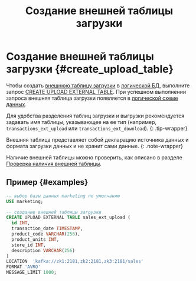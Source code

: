 ﻿---
layout: default
title: Создание внешней таблицы загрузки
nav_order: 10
grand_parent: Работа с системой
parent: Управление схемой данных
has_children: false
has_toc: false
---

# Создание внешней таблицы загрузки {#create_upload_table}

Чтобы создать [внешнюю таблицу загрузки](../../../overview/main_concepts/external_table/external_table.md) 
в [логической БД](../../../overview/main_concepts/logical_db/logical_db.md), 
выполните запрос [CREATE UPLOAD EXTERNAL TABLE](../../../reference/sql_plus_requests/CREATE_UPLOAD_EXTERNAL_TABLE/CREATE_UPLOAD_EXTERNAL_TABLE.md). 
При успешном выполнении запроса внешняя таблица загрузки появляется в 
[логической схеме данных](../../../overview/main_concepts/logical_schema/logical_schema.md). 

Для удобства разделения таблиц загрузки и выгрузки рекомендуется задавать имя таблицы, 
указывающее на ее тип (например, `transactions_ext_upload` или `transactions_ext_download`).
{: .tip-wrapper}

Внешняя таблица представляет собой декларацию источника данных и формата загрузки данных и 
не хранит сами данные.
{: .note-wrapper}

Наличие внешней таблицы можно проверить, как описано в разделе [Проверка наличия внешней таблицы](../entity_presence_check/entity_presence_check.md#ext_table_check).

## Пример {#examples}

```sql
-- выбор базы данных marketing по умолчанию
USE marketing;

-- создание внешней таблицы загрузки
CREATE UPLOAD EXTERNAL TABLE sales_ext_upload (
  id INT,
  transaction_date TIMESTAMP,
  product_code VARCHAR(256),
  product_units INT,
  store_id INT,
  description VARCHAR(256)
)
LOCATION  'kafka://zk1:2181,zk2:2181,zk3:2181/sales'
FORMAT 'AVRO'
MESSAGE_LIMIT 1000;
```